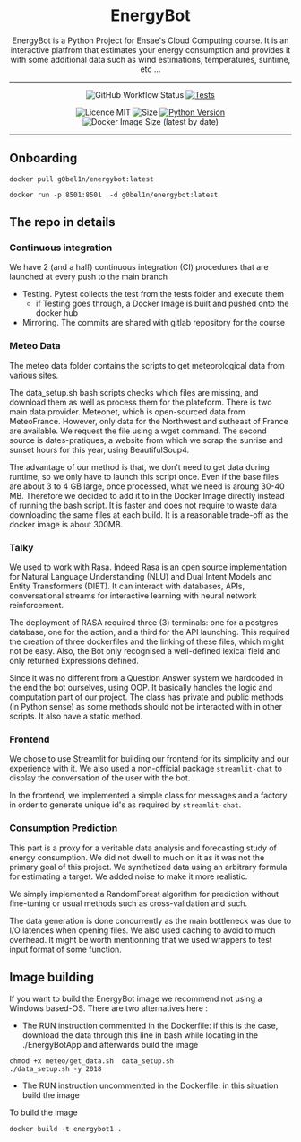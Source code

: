 <h1 align="center">
  EnergyBot
  <br/>
</h1>


<p align="center">EnergyBot is a Python Project for Ensae's Cloud Computing course.  It is an interactive platfrom that estimates your energy consumption and provides it with some additional data such as wind estimations, temperatures, suntime, etc ... <br/> </p>

---
<p align="center">
<img alt="GitHub Workflow Status" src="https://img.shields.io/github/actions/workflow/status/g0bel1n/energybot/energybot_test.yml?label=Test%20%26%20Docker%20build&style=for-the-badge">
<a href="https://github.com/g0bel1n/EnergyBot/actions/workflows/gitlab_mirror.yml" 
target="_blank"><img src="https://img.shields.io/github/actions/workflow/status/g0bel1n/EnergyBot/gitlab_mirror.yml?label=GitLab%20Mirror&style=for-the-badge" alt="Tests" /></a>
</p>

<p align="center">
<img src="https://img.shields.io/github/license/g0bel1n/EnergyBot?style=for-the-badge" alt="Licence MIT" />
<img src="https://img.shields.io/github/repo-size/g0bel1N/EnergyBot?style=for-the-badge" alt="Size" />
<a href="https://www.python.org/downloads/release/python-390/" 
target="_blank"><img src="https://img.shields.io/badge/python-3.9-blue.svg?style=for-the-badge" alt="Python Version" /></a>
<img alt="Docker Image Size (latest by date)" src="https://img.shields.io/docker/image-size/g0bel1n/energybot?style=for-the-badge">
</p>

---

## Onboarding 


```
docker pull g0bel1n/energybot:latest
```
```
docker run -p 8501:8501  -d g0bel1n/energybot:latest
```


## The repo in details

### Continuous integration

We have 2 (and a half) continuous integration (CI) procedures that are launched at every push to the main branch
-  Testing. Pytest collects the test from the tests folder and execute them
   -  if Testing goes through, a Docker Image is built and pushed onto the docker hub
- Mirroring. The commits are shared with gitlab repository for the course

### Meteo Data

The meteo data folder contains the scripts to get meteorological data from various sites. 

The data_setup.sh bash scripts checks which files are missing, and download them as well as process them for the plateform. 
There is two main data provider. Meteonet, which is open-sourced data from MeteoFrance. However, only data for the Northwest and sutheast of France are available. We request the file using a wget command.
The second source is dates-pratiques, a website from which we scrap the sunrise and sunset hours for this year, using BeautifulSoup4.

The advantage of our method is that, we don't need to get data during runtime, so we only have to launch this script once.
Even if the base files are about 3 to 4 GB large, once processed, what we need is aroung 30-40 MB. Therefore we decided to add it to in the Docker Image directly instead of running the bash script. It is faster and does not require to waste data downloading the same files at each build. It is a reasonable trade-off as the docker image is about 300MB.

### Talky

We used to work with Rasa. Indeed Rasa is an open source implementation for Natural Language Understanding (NLU) and Dual Intent Models and Entity Transformers (DIET). It can interact with databases, APIs, conversational streams for interactive learning with neural network reinforcement. 

The deployment of RASA required three (3) terminals: one for a postgres database, one for the action, and a third for the API launching. This required the creation of three dockerfiles and the linking of these files, which might not be easy. Also, the Bot only recognised a well-defined lexical field and only returned Expressions defined.

Since it was no different from a Question Answer system we hardcoded in the end the bot ourselves, using OOP. It basically handles the logic and computation part of our project.
The class has private and public methods (in Python sense) as some methods should not be interacted with in other scripts. It also have a static method.


### Frontend

We chose to use Streamlit for building our frontend for its simplicity and our experience with it. We also used a non-official package `streamlit-chat` to display the conversation of the user with the bot. 

In the frontend, we implemented a simple class for messages and a factory in order to generate unique id's as required by `streamlit-chat`. 

### Consumption Prediction

This part is a proxy for a veritable data analysis and forecasting study of energy consumption. We did not dwell to much on it as it was not the primary goal of this project. We synthetized data using an arbitrary formula for estimating a target. We added noise to make it more realistic.

We simply implemented a RandomForest algorithm for prediction without fine-tuning or usual methods such as cross-validation and such. 

The data generation is done concurrently as the main bottleneck was due to I/O latences when opening files. We also used caching to avoid to much overhead. It might be worth mentionning that we used wrappers to test input format of some function. 

## Image building

If you want to build the EnergyBot image we recommend not using a Windows based-OS. There are two alternatives here :

- The RUN instruction commentted in the Dockerfile: if this is the case, download the data through this line in bash while locating in the ./EnergyBotApp and afterwards build the image
```
chmod +x meteo/get_data.sh  data_setup.sh
./data_setup.sh -y 2018
```

- The RUN instruction uncommentted in the Dockerfile: in this situation build the image


To build the image
```
docker build -t energybot1 . 
```
